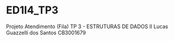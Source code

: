 # ED1I4_TP3
Projeto Atendimento (Fila)
TP 3 - ESTRUTURAS DE DADOS II Lucas Guazzelli dos Santos CB3001679
